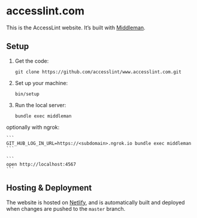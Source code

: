# accesslint.com

This is the AccessLint website. It’s built with [Middleman].

[Middleman]: https://www.middlemanapp.com/

## Setup

1. Get the code:

    ```
    git clone https://github.com/accesslint/www.accesslint.com.git
    ```

1. Set up your machine:

    ```
    bin/setup
    ```

1. Run the local server:

    ```
    bundle exec middleman
    ```

optionally with ngrok:

    ```
    GIT_HUB_LOG_IN_URL=https://<subdomain>.ngrok.io bundle exec middleman
    ```

    ```
    open http://localhost:4567
    ```

## Hosting & Deployment

The website is hosted on [Netlify], and is automatically built and deployed when
changes are pushed to the `master` branch.

[Netlify]: https://www.netlify.com/

